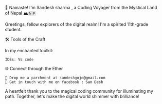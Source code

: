 🌟 Namaste! I'm Sandesh sharma , a Coding Voyager from the Mystical Land of Nepal 🏔️🇳🇵

Greetings, fellow explorers of the digital realm! I'm a spirited 11th-grade student.

🛠️ Tools of the Craft

In my enchanted toolkit:

    
    IDEs: Vs code
    

🌐 Connect through the Ether

    📧 Drop me a parchment at sandeshgojo@gmail.com
    🦉 Get in touch with me on facebook : San Desh
    

A heartfelt thank you to the magical coding community for illuminating my path. Together, let's  make the digital world shimmer with brilliance! 

